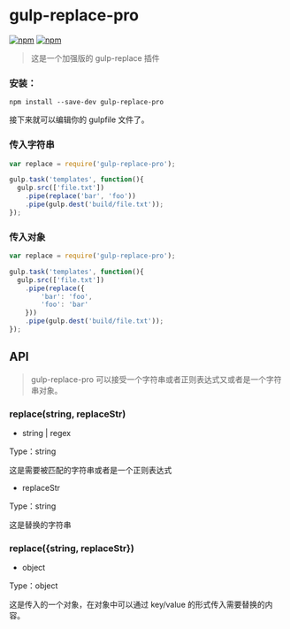 # gulp-replace-pro
[![npm](https://img.shields.io/npm/v/gulp-replace-pro.svg?style=flat)](https://www.npmjs.com/package/gulp-replace-pro)
[![npm](https://img.shields.io/npm/l/gulp-replace-pro.svg?style=flat)](https://www.npmjs.com/package/gulp-replace-pro)
> 这是一个加强版的 gulp-replace 插件

### 安装：
```
npm install --save-dev gulp-replace-pro
```
接下来就可以编辑你的 gulpfile 文件了。

### 传入字符串
```javascript
var replace = require('gulp-replace-pro');

gulp.task('templates', function(){
  gulp.src(['file.txt'])
    .pipe(replace('bar', 'foo'))
    .pipe(gulp.dest('build/file.txt'));
});
```

### 传入对象
```javascript
var replace = require('gulp-replace-pro');

gulp.task('templates', function(){
  gulp.src(['file.txt'])
    .pipe(replace({
    	'bar': 'foo',
    	'foo': 'bar'
    }))
    .pipe(gulp.dest('build/file.txt'));
});
```

## API
> gulp-replace-pro 可以接受一个字符串或者正则表达式又或者是一个字符串对象。

### replace(string, replaceStr)

* string | regex

Type：string

这是需要被匹配的字符串或者是一个正则表达式

* replaceStr

Type：string

这是替换的字符串

### replace({string, replaceStr})

* object

Type：object

这是传入的一个对象，在对象中可以通过 key/value 的形式传入需要替换的内容。